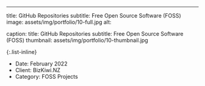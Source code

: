 ---
title: GitHub Repositories
subtitle: Free Open Source Software (FOSS)
image: assets/img/portfolio/10-full.jpg
alt: 

caption:
  title: GitHub Repositories
  subtitle: Free Open Source Software (FOSS)
  thumbnail: assets/img/portfolio/10-thumbnail.jpg

{:.list-inline}
- Date: February 2022
- Client: BizKiwi.NZ
- Category: FOSS Projects

